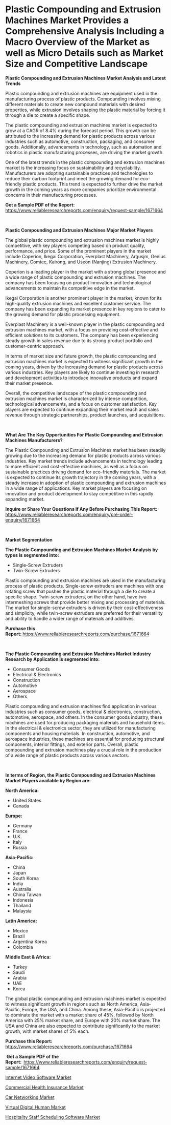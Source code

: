<p><h1>Plastic Compounding and Extrusion Machines Market Provides a Comprehensive Analysis Including a Macro Overview of the Market as well as Micro Details such as Market Size and Competitive Landscape</h1></p><p><strong>Plastic Compounding and Extrusion Machines Market Analysis and Latest Trends</strong></p>
<p><p>Plastic compounding and extrusion machines are equipment used in the manufacturing process of plastic products. Compounding involves mixing different materials to create new compound materials with desired properties, while extrusion involves shaping the plastic material by forcing it through a die to create a specific shape.</p><p>The plastic compounding and extrusion machines market is expected to grow at a CAGR of 8.4% during the forecast period. This growth can be attributed to the increasing demand for plastic products across various industries such as automotive, construction, packaging, and consumer goods. Additionally, advancements in technology, such as automation and robotics in plastic manufacturing processes, are driving the market growth.</p><p>One of the latest trends in the plastic compounding and extrusion machines market is the increasing focus on sustainability and recyclability. Manufacturers are adopting sustainable practices and technologies to reduce their carbon footprint and meet the growing demand for eco-friendly plastic products. This trend is expected to further drive the market growth in the coming years as more companies prioritize environmental concerns in their manufacturing processes.</p></p>
<p><strong>Get a Sample PDF of the Report:&nbsp;</strong> <a href="https://www.reliableresearchreports.com/enquiry/request-sample/1671664">https://www.reliableresearchreports.com/enquiry/request-sample/1671664</a></p>
<p>&nbsp;</p>
<p><strong>Plastic Compounding and Extrusion Machines Major Market Players</strong></p>
<p><p>The global plastic compounding and extrusion machines market is highly competitive, with key players competing based on product quality, performance, and price. Some of the prominent players in the market include Coperion, Ikegai Corporation, Everplast Machinery, Argusjm, Genius Machinery, Comtec, Kairong, and Useon (Nanjing) Extrusion Machinery.</p><p>Coperion is a leading player in the market with a strong global presence and a wide range of plastic compounding and extrusion machines. The company has been focusing on product innovation and technological advancements to maintain its competitive edge in the market.</p><p>Ikegai Corporation is another prominent player in the market, known for its high-quality extrusion machines and excellent customer service. The company has been expanding its market presence in key regions to cater to the growing demand for plastic processing equipment.</p><p>Everplast Machinery is a well-known player in the plastic compounding and extrusion machines market, with a focus on providing cost-effective and efficient solutions to its customers. The company has been experiencing steady growth in sales revenue due to its strong product portfolio and customer-centric approach.</p><p>In terms of market size and future growth, the plastic compounding and extrusion machines market is expected to witness significant growth in the coming years, driven by the increasing demand for plastic products across various industries. Key players are likely to continue investing in research and development activities to introduce innovative products and expand their market presence.</p><p>Overall, the competitive landscape of the plastic compounding and extrusion machines market is characterized by intense competition, technological advancements, and a focus on customer satisfaction. Key players are expected to continue expanding their market reach and sales revenue through strategic partnerships, product launches, and acquisitions.</p></p>
<p>&nbsp;</p>
<p><strong>What Are The Key Opportunities For Plastic Compounding and Extrusion Machines Manufacturers?</strong></p>
<p><p>The Plastic Compounding and Extrusion Machines market has been steadily growing due to the increasing demand for plastic products across various industries. Key market trends include advancements in technology leading to more efficient and cost-effective machines, as well as a focus on sustainable practices driving demand for eco-friendly materials. The market is expected to continue its growth trajectory in the coming years, with a steady increase in adoption of plastic compounding and extrusion machines in a wide range of applications. Key market players are focusing on innovation and product development to stay competitive in this rapidly expanding market.</p></p>
<p><strong>Inquire or Share Your Questions If Any Before Purchasing This Report:</strong> <a href="https://www.reliableresearchreports.com/enquiry/pre-order-enquiry/1671664">https://www.reliableresearchreports.com/enquiry/pre-order-enquiry/1671664</a></p>
<p>&nbsp;</p>
<p><strong>Market Segmentation</strong></p>
<p><strong>The Plastic Compounding and Extrusion Machines Market Analysis by types is segmented into:</strong></p>
<p><ul><li>Single-Screw Extruders</li><li>Twin-Screw Extruders</li></ul></p>
<p><p>Plastic compounding and extrusion machines are used in the manufacturing process of plastic products. Single-screw extruders are machines with one rotating screw that pushes the plastic material through a die to create a specific shape. Twin-screw extruders, on the other hand, have two intermeshing screws that provide better mixing and processing of materials. The market for single-screw extruders is driven by their cost-effectiveness and simplicity, while twin-screw extruders are preferred for their versatility and ability to handle a wider range of materials and additives.</p></p>
<p><strong>Purchase this Report:&nbsp;</strong><a href="https://www.reliableresearchreports.com/purchase/1671664">https://www.reliableresearchreports.com/purchase/1671664</a></p>
<p>&nbsp;</p>
<p><strong>The Plastic Compounding and Extrusion Machines Market Industry Research by Application is segmented into:</strong></p>
<p><ul><li>Consumer Goods</li><li>Electrical & Electronics</li><li>Construction</li><li>Automotive</li><li>Aerospace</li><li>Others</li></ul></p>
<p><p>Plastic compounding and extrusion machines find application in various industries such as consumer goods, electrical & electronics, construction, automotive, aerospace, and others. In the consumer goods industry, these machines are used for producing packaging materials and household items. In the electrical & electronics sector, they are utilized for manufacturing components and housing materials. In construction, automotive, and aerospace industries, these machines are essential for producing structural components, interior fittings, and exterior parts. Overall, plastic compounding and extrusion machines play a crucial role in the production of a wide range of plastic products across various sectors.</p></p>
<p>&nbsp;</p>
<p><strong>In terms of Region, the Plastic Compounding and Extrusion Machines Market Players available by Region are:</strong></p>
<p>
    <p> <strong> North America: </strong>
        <ul>
            <li>United States</li>
            <li>Canada</li>
        </ul>
        </p> 
    <p> <strong> Europe: </strong>
        <ul>
            <li>Germany</li>
            <li>France</li>
            <li>U.K.</li>
            <li>Italy</li>
            <li>Russia</li>
        </ul>
        </p> 
    <p> <strong> Asia-Pacific: </strong>
        <ul>
            <li>China</li>
            <li>Japan</li>
            <li>South Korea</li>
            <li>India</li>
            <li>Australia</li>
            <li>China Taiwan</li>
            <li>Indonesia</li>
            <li>Thailand</li>
            <li>Malaysia</li>
        </ul>
        </p> 
    <p> <strong> Latin America: </strong>
        <ul>
            <li>Mexico</li>
            <li>Brazil</li>
            <li>Argentina Korea</li>
            <li>Colombia</li>
        </ul>
        </p> 
    <p> <strong> Middle East & Africa: </strong>
        <ul>
            <li>Turkey</li>
            <li>Saudi</li>
            <li>Arabia</li>
            <li>UAE</li>
            <li>Korea</li>
        </ul>
    </p>
    </p>
<p><p>The global plastic compounding and extrusion machines market is expected to witness significant growth in regions such as North America, Asia-Pacific, Europe, the USA, and China. Among these, Asia-Pacific is projected to dominate the market with a market share of 45%, followed by North America with 25% market share, and Europe with 20% market share. The USA and China are also expected to contribute significantly to the market growth, with market shares of 5% each.</p></p>
<p><strong>Purchase this Report: </strong><a href="https://www.reliableresearchreports.com/purchase/1671664">https://www.reliableresearchreports.com/purchase/1671664</a></p>
<p>&nbsp;<strong>Get a Sample PDF of the Report:&nbsp;&nbsp;</strong><a href="https://www.reliableresearchreports.com/enquiry/request-sample/1671664">https://www.reliableresearchreports.com/enquiry/request-sample/1671664</a></p>
<p><strong></strong></p>
<p><p><a href="https://medium.com/@dessiefadel/decoding-internet-video-software-market-metrics-market-share-trends-and-growth-patterns-32eb9644769f">Internet Video Software Market</a></p><p><a href="https://medium.com/@dessiefadel/commercial-health-insurance-market-share-evolution-and-market-growth-trends-2024-2031-d138afbf3606">Commercial Health Insurance Market</a></p><p><a href="https://medium.com/@dessiefadel/car-networking-market-competitive-analysis-market-trends-and-forecast-to-2031-abdeb9ea2b34">Car Networking Market</a></p><p><a href="https://medium.com/@charvi.reportprime/virtual-digital-human-market-outlook-industry-overview-and-forecast-2024-to-2031-41a1949777b4">Virtual Digital Human Market</a></p><p><a href="https://medium.com/@charvi.reportprime/hospitality-staff-scheduling-software-market-trends-and-market-analysis-forecasted-for-period-fff887b87bfa">Hospitality Staff Scheduling Software Market</a></p></p>